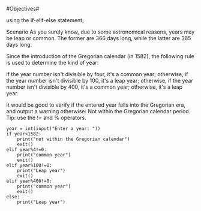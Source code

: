 #Objectives#

using the if-elif-else statement;

Scenario
As you surely know, due to some astronomical reasons, years may be leap or common. The former are 366 days long, while the latter are 365 days long.

Since the introduction of the Gregorian calendar (in 1582), the following rule is used to determine the kind of year:

if the year number isn't divisible by four, it's a common year;
otherwise, if the year number isn't divisible by 100, it's a leap year;
otherwise, if the year number isn't divisible by 400, it's a common year;
otherwise, it's a leap year.

It would be good to verify if the entered year falls into the Gregorian era, and output a warning otherwise: Not within the Gregorian calendar period. 
Tip: use the != and % operators.









```
year = int(input("Enter a year: "))
if year<1582:
    print("not within the Gregorian calendar")
    exit()
elif year%4!=0:
    print("common year")
    exit()
elif year%100!=0:
    print("Leap year")
    exit()
elif year%400!=0:
    print("common year")
    exit()
else:
    print("Leap year")
```
